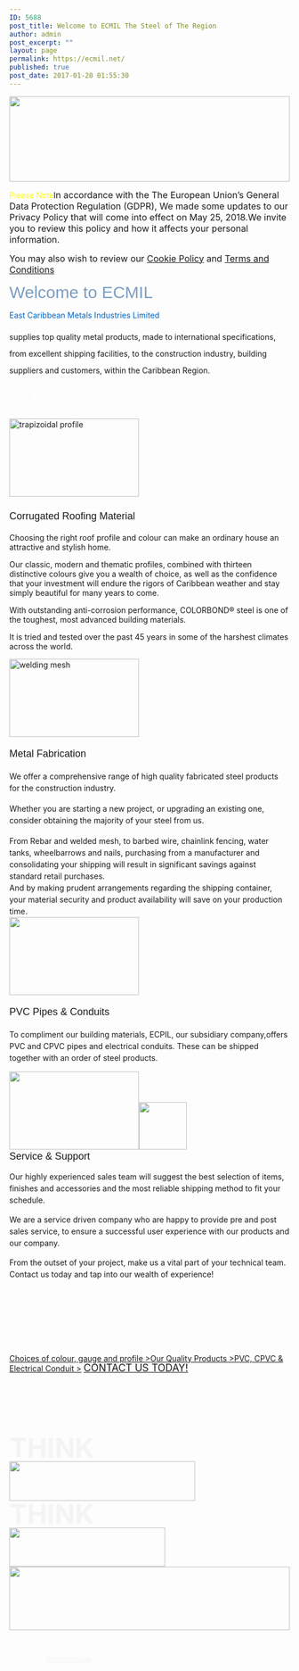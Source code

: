 ```yaml
---
ID: 5688
post_title: Welcome to ECMIL The Steel of The Region
author: admin
post_excerpt: ""
layout: page
permalink: https://ecmil.net/
published: true
post_date: 2017-01-20 01:55:30
---
```

<span style="width: 100%;"><a href="https://ecmil.net/master/wp-content/uploads/2019/02/master41-4.png" rel=""><img alt="" style="width: 100%;" width="370" height="153" scale="0" src="https://ecmil.net/master/wp-content/uploads/2019/02/master41-4.png" data-adaptive-images="true" title="master41-4" data-id="7010"></a></span><p><span style="color: rgb(249, 255, 0);">Please Note</span>I<span style="font-size: 16px;">n accordance with the The European Union’s General Data Protection Regulation (GDPR),&nbsp;</span><span><span style="font-size: 16px;">We made some updates to our Privacy Policy that will come into effect on May 25, 2018.</span></span><span style="font-size: 16px;">We invite you to review this policy and how it affects your personal information.</span></p><p><span style="font-size: 16px;">You may also wish to review our </span><span style="color: rgb(255, 255, 255);"><a href="http://ecmil.net/cookie-policy/" rel="nofollow noopener noreferrer" target="_blank"><span style="font-size: 16px;">Cookie Policy</span></a></span><span style="font-size: 16px;">&nbsp;and </span><span style="color: rgb(255, 255, 255);"><a href="http://ecmil.net/terms-and-conditions/" rel="nofollow noopener noreferrer" target="_blank"><span style="font-size: 16px;">Terms and Conditions</span></a></span></p><p style="color: rgb(124, 157, 191); font-family: Arial, Helvetica, sans-serif; font-size: 30px; margin-top: 0px !important; margin-bottom: 0px !important;">Welcome to ECMIL</p><p data-unit="px" style="line-height: 20px; color: rgb(0, 99, 190);">East Caribbean Metals Industries Limited</p><p data-unit="px" style="line-height: 30px;">supplies top quality metal products, made to international specifications, from excellent shipping facilities, to the construction industry, building suppliers and customers, within the Caribbean Region.</p><p data-unit="px" data-web-font="Arial, Helvetica, sans-serif" style="color: rgb(255, 255, 255); font-size: 21px; font-family: Arial, Helvetica, sans-serif; line-height: 21px; margin-top: 20px !important; margin-bottom: 30px !important;">Our Products</p><span><a href="http://ecmil.net/an-ecmil-roof/"><img alt="trapizoidal profile" width="232" height="140" style="width: 233.453px;" scale="0" src="//ecmil.net/master/wp-content/uploads/2017/01/roof.jpg?resolution=1920,0.8999999761581421" data-adaptive-images="true"></a></span><h3></h3><p data-unit="px" data-web-font="Arial, Helvetica, sans-serif" style="line-height: 24px; font-family: Arial, Helvetica, sans-serif; font-size: 18px;"><span style="font-size: 18px;">Corrugated Roofing Material</span></p><p style="font-size: 14px;">Choosing the right roof profile and colour can make an ordinary house an attractive and stylish home.</p><p style="font-size: 14px;">Our classic, modern and thematic profiles, combined with thirteen distinctive colours give you a wealth of choice, as well as the confidence that your investment will endure the rigors of Caribbean weather and stay simply beautiful for many years to come.</p><p style="font-size: 14px;">With outstanding anti-corrosion performance, COLORBOND® steel is one of the toughest, most advanced building materials.</p><p style="font-size: 14px;">It is tried and tested over the past 45 years in some of the harshest climates across the world.</p><span><img alt="welding mesh" width="233" height="140" scale="0" src="//ecmil.net/master/wp-content/uploads/2017/01/weld.jpg?resolution=1920,0.8999999761581421" data-adaptive-images="true"></span><p data-web-font="Arial, Helvetica, sans-serif" style="line-height: 24px; font-size: 18px; font-family: Arial, Helvetica, sans-serif;"><span style="font-size: 18px;">Metal Fabrication</span></p><p data-unit="px" style="font-size: 16px; line-height: 21px; margin-top: 14px !important;"><span style="font-size: 14px;">We offer a comprehensive range of high quality fabricated steel products for the construction industry. </span></p><p style="font-size: 16px; line-height: 21px;"><span style="font-size: 14px;">Whether you are starting a new project, or upgrading an existing one, consider obtaining the majority of your steel from us.</span></p><p style="font-size: 14px; line-height: 21px; margin-bottom: 0px !important; margin-top: 0px !important;">From Rebar and welded mesh, to barbed wire, chainlink fencing, water tanks, wheelbarrows and nails, purchasing from a manufacturer and consolidating your shipping will result in significant savings against standard retail purchases. &nbsp;</p><p style="font-size: 14px; line-height: 21px; margin-bottom: 0px !important; margin-top: 0px !important;">And by making prudent arrangements regarding the shipping container, your material security and product availability will save on your production time.<span style="font-size: 14px;"></span></p><span><img alt="" width="233" height="140" scale="0" src="//ecmil.net/master/wp-content/uploads/2017/01/pvc.jpg?resolution=1920,0.8999999761581421" data-adaptive-images="true"></span><p data-web-font="Arial, Helvetica, sans-serif" style="font-size: 18px; line-height: 24px; font-family: Arial, Helvetica, sans-serif;">PVC Pipes &amp; Conduits</p><p data-unit="px" style="font-size: 14px; line-height: 21px;">To compliment our building materials, ECPIL, our subsidiary company,offers PVC and CPVC pipes and electrical conduits.&nbsp;<span><span>These</span></span><span> can be shipped together with&nbsp;</span><span><span>an order of steel products.</span></span></p><span><img alt="" width="233" height="140" scale="0" src="//ecmil.net/master/wp-content/uploads/2017/01/boat.jpg?resolution=1920,0.8999999761581421" data-adaptive-images="true"></span><span><img alt="" width="86" height="85" style="width: 86px;" scale="0" src="//ecmil.net/master/wp-content/uploads/2016/05/ecpil.png?resolution=1920,0.8999999761581421" data-adaptive-images="true"></span><p data-web-font="Arial, Helvetica, sans-serif" style="font-size: 18px; line-height: 24px; font-family: Arial, Helvetica, sans-serif; margin-top: 0px !important; margin-bottom: 0px !important;">Service &amp; Support</p><p data-unit="px" style="font-size: 14px; line-height: 21px;">Our highly experienced sales team will suggest the best selection of items, finishes and accessories and the most reliable shipping method to fit your schedule.</p><p style="font-size: 14px; line-height: 21px;">We are a service driven company who are happy to provide pre and post sales service, to ensure a successful user experience with our products and our company.</p><p style="font-size: 14px; line-height: 21px;">From the outset of your project, make us a vital part of your technical team. Contact us today and tap into our wealth of experience!</p><p data-unit="px" style="margin-top: 0px !important; margin-bottom: 0px !important; font-size: 18px; line-height: 28px; color: rgb(255, 255, 255);">We ship</p><p style="font-size: 13px; color: rgb(255, 255, 255); margin-top: 0px !important; margin-bottom: 0px !important;">Re-bar for your foundations and columns, welded mesh for your floors&nbsp;electrical conduit, water pipes&nbsp;and water tanks for your plumbing and&nbsp;wheelbarrows for general construction.</p><p data-unit="px" style="font-size: 14px; line-height: 21px; color: rgb(255, 255, 255); margin-top: 0px !important; margin-bottom: 0px !important;"><span></span>Obtaining all of these from onesource will save you valuable time&nbsp;and money too!<span></span></p><a href="http://ecmil.net/an-ecmil-roof/"><span><span></span></span><span>Choices of colour, gauge and profile &gt;</span></a><a href="http://ecmil.net/steel-fabrication/"><span><span></span></span><span>Our Quality Products &gt;</span></a><a href="http://ecmil.net/pvc-pipes-conduits-by-ecpil/"><span><span></span></span><span>PVC, CPVC &amp; Electrical Conduit &gt;</span></a>&nbsp;<a href="http://ecmil.net/form/" style="font-size: 18px; line-height: 18px;"><span><span data-tve-custom-colour="97388325"></span></span><span data-tve-custom-colour="18196429">CONTACT US TODAY!</span></a><p data-web-font="Arial, Helvetica, sans-serif" style="margin-top: 20px !important; padding-top: 30px !important; font-size: 18px; font-family: Arial, Helvetica, sans-serif; color: rgb(255, 255, 255);">Read our informative monthly posts, with insights on our products and the Caribbean construction &nbsp;industry.</p><h1 data-unit="px" style="font-size: 48px; line-height: 48px; margin-top: 0px !important; margin-bottom: 0px !important; color: rgb(244, 244, 244);"><span style="font-size: 48px;">THINK</span></h1><span><img alt="" style="width: 334px;" width="334" height="71" scale="0" src="https://ecmil.net/master/wp-content/uploads/2016/05/z2.png?resolution=1920,0.8999999761581421" data-adaptive-images="true"></span><h1 data-unit="px" style="font-size: 48px; line-height: 48px; margin-top: 0px !important; margin-bottom: 0px !important; color: rgb(244, 244, 244);"><span style="font-size: 48px;">THINK</span></h1><span><img alt="" style="width: 280px;" width="280" height="70" scale="0" src="https://ecmil.net/master/wp-content/uploads/2016/05/c.png?resolution=1920,0.8999999761581421" data-adaptive-images="true"></span><span style="width: 100%;"><a href="https://ecmil.net/master/wp-content/uploads/2018/02/c-4.png" rel=""><img alt="" width="457" height="114" title="c" data-id="6332" src="https://ecmil.net/master/wp-content/uploads/2018/02/c-4.png" style="width: 100%;"></a></span><p data-unit="px" style="font-size: 12px; line-height: 21px; color: rgb(255, 255, 255); margin-top: 20px !important;">Copyright ©2019 East Caribbean Metals Industries Limited. &nbsp;All Rights Reserved. &nbsp;website by <a href="http://presentimage.com" style="color: rgb(244, 244, 244);">Presentimage</a></p>
